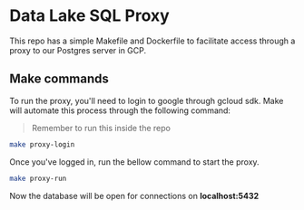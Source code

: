 # Data Lake SQL Proxy

This repo has a simple Makefile and Dockerfile to facilitate access through a proxy to our Postgres server in GCP.


## Make commands

To run the proxy, you'll need to login to google through gcloud sdk. 
Make will automate this process through the following command:

> Remember to run this inside the repo

```sh
make proxy-login
```

Once you've logged in, run the bellow command to start the proxy.

```bash
make proxy-run
```

Now the database will be open for connections on **localhost:5432**
